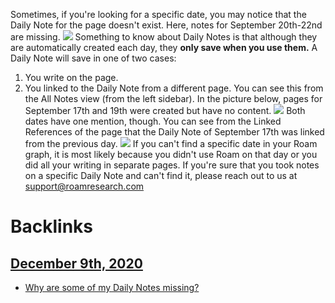 Sometimes, if you're looking for a specific date, you may notice that the Daily Note for the page doesn't exist.
Here, notes for September 20th-22nd are missing.
![](https://s3.amazonaws.com/cdn.freshdesk.com/data/helpdesk/attachments/production/64002863684/original/8S-OTfnsy_Y8nlk_gN0FikwAZvp0jf_Rsg.png?1600971627)
Something to know about Daily Notes is that although they are automatically created each day, they **only save when you use them.**
A Daily Note will save in one of two cases:
1. You write on the page.
2. You linked to the Daily Note from a different page.
You can see this from the All Notes view (from the left sidebar). In the picture below, pages for September 17th and 19th were created but have no content.
![](https://s3.amazonaws.com/cdn.freshdesk.com/data/helpdesk/attachments/production/64002864033/original/KhotePm9AM16UV7slmUCsMyt5zb02rEKBA.png?1600972704)
Both dates have one mention, though. You can see from the Linked References of the page that the Daily Note of September 17th was linked from the previous day.
![](https://s3.amazonaws.com/cdn.freshdesk.com/data/helpdesk/attachments/production/64002864002/original/XWgVHyBnm1SKeCaLNI0RdVxLybH27SeBuQ.png?1600972634)
If you can't find a specific date in your Roam graph, it is most likely because you didn't use Roam on that day or you did all your writing in separate pages.
If you're sure that you took notes on a specific Daily Note and can't find it, please reach out to us at support@roamresearch.com

# Backlinks
## [December 9th, 2020](<December 9th, 2020.md>)
- [Why are some of my Daily Notes missing?](<Why are some of my Daily Notes missing?.md>)

